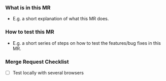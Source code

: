 ### What is in this MR

- E.g. a short explanation of what this MR does.

### How to test this MR

- E.g. a short series of steps on how to test the features/bug fixes in this MR.

### Merge Request Checklist

- [ ] Test locally with several browsers
